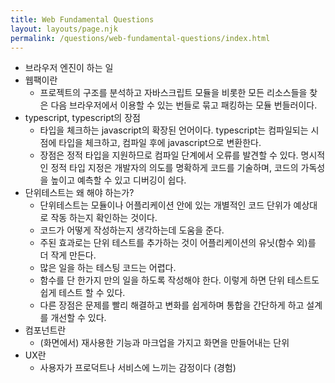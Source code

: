 ```yaml
---
title: Web Fundamental Questions
layout: layouts/page.njk
permalink: /questions/web-fundamental-questions/index.html
---
```

* 브라우저 엔진이 하는 일
* 웹팩이란
  - 프로젝트의 구조를 분석하고 자바스크립트 모듈을 비롯한 모든 리소스들을 찾은 다음 브라우저에서 이용할 수 있는 번들로 묶고 패킹하는 모듈 번들러이다.
* typescript, typescript의 장점
  - 타입을 체크하는 javascript의 확장된 언어이다. typescript는 컴파일되는 시점에 타입을 체크하고, 컴파일 후에 javascript으로 변환한다.
  - 장점은 정적 타입을 지원하므로 컴파일 단계에서 오류를 발견할 수 있다. 명시적인 정적 타입 지정은 개발자의 의도를 명확하게 코드를 기술하며, 코드의 가독성을 높이고 예측할 수 있고 디버깅이 쉽다.
* 단위테스트는 왜 해야 하는가?
  - 단위테스트는 모듈이나 어플리케이션 안에 있는 개별적인 코드 단위가 예상대로 작동 하는지 확인하는 것이다.
  - 코드가 어떻게 작성하는지 생각하는데 도움을 준다.
  - 주된 효과로는 단위 테스트를 추가하는 것이 어플리케이션의 유닛(함수 외)를 더 작게 만든다.
  - 많은 일을 하는 테스팅 코드는 어렵다.
  - 함수를 단 한가지 만의 일을 하도록 작성해야 한다. 이렇게 하면 단위 테스트도 쉽게 테스트 할 수 있다.
  - 다른 장점은 문제를 빨리 해결하고 변화를 쉽게하며 통합을 간단하게 하고 설계를 개선할 수 있다.
* 컴포넌트란
  - (화면에서) 재사용한 기능과 마크업을 가지고 화면을 만들어내는 단위
* UX란
  - 사용자가 프로덕트나 서비스에 느끼는 감정이다 (경험)
